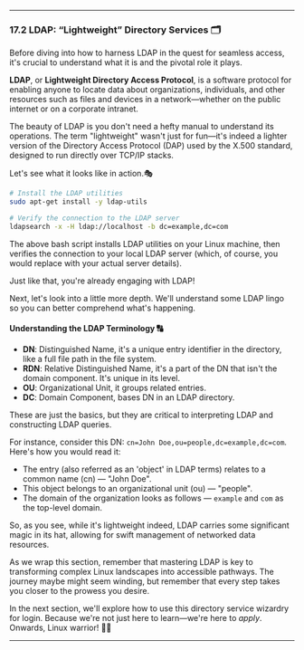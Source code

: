 ---

### 17.2 LDAP: “Lightweight” Directory Services 🗂️

Before diving into how to harness LDAP in the quest for seamless access, it's crucial to understand what it is and the pivotal role it plays. 

**LDAP**, or **Lightweight Directory Access Protocol**, is a software protocol for enabling anyone to locate data about organizations, individuals, and other resources such as files and devices in a network—whether on the public internet or on a corporate intranet.

The beauty of LDAP is you don't need a hefty manual to understand its operations. The term "lightweight" wasn't just for fun—it's indeed a lighter version of the Directory Access Protocol (DAP) used by the X.500 standard, designed to run directly over TCP/IP stacks. 

Let's see what it looks like in action.🎭

```bash
# Install the LDAP utilities
sudo apt-get install -y ldap-utils

# Verify the connection to the LDAP server
ldapsearch -x -H ldap://localhost -b dc=example,dc=com
```

The above bash script installs LDAP utilities on your Linux machine, then verifies the connection to your local LDAP server (which, of course, you would replace with your actual server details).

Just like that, you're already engaging with LDAP!

Next, let's look into a little more depth. We'll understand some LDAP lingo so you can better comprehend what's happening.

#### Understanding the LDAP Terminology 🔠

- **DN**: Distinguished Name, it's a unique entry identifier in the directory, like a full file path in the file system.
- **RDN**: Relative Distinguished Name, it's a part of the DN that isn't the domain component. It's unique in its level.
- **OU**: Organizational Unit, it groups related entries.
- **DC**: Domain Component, bases DN in an LDAP directory.

These are just the basics, but they are critical to interpreting LDAP and constructing LDAP queries.

For instance, consider this DN: `cn=John Doe,ou=people,dc=example,dc=com`. Here's how you would read it:

- The entry (also referred as an 'object' in LDAP terms) relates to a common name (cn) — "John Doe".
- This object belongs to an organizational unit (ou) — "people".
- The domain of the organization looks as follows — `example` and `com` as the top-level domain.

So, as you see, while it's lightweight indeed, LDAP carries some significant magic in its hat, allowing for swift management of networked data resources.

As we wrap this section, remember that mastering LDAP is key to transforming complex Linux landscapes into accessible pathways. The journey maybe might seem winding, but remember that every step takes you closer to the prowess you desire.

In the next section, we'll explore how to use this directory service wizardry for login. Because we're not just here to learn—we're here to *apply*. Onwards, Linux warrior! 👣🎩 

---